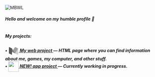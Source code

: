 ![MBWL](https://github.com/TheMichalBr/michalbr/blob/main/pictures/icon.png?raw=true)
<h5>Hello and welcome on my humble profile 🦭</h5>
<h1></h1>
<h5>My projects:</h5><h5>

• [<img src="https://github.com/TheMichalBr/themichalbr/blob/main/pictures/icon.png?raw=true" width="34" height="34" align="center">  **My web project** ](https://github.com/TheMichalBr/themichalbr) — HTML page where you can find information about me, games, my computer, and other stuff.  
• [<img src="https://www.pngmart.com/files/16/Carpenter-Hammer-Transparent-PNG.png" width="34" height="34" align="center">  **NEW! app project** ](https://github.com/TheMichalBr/appcomingsoon) — Currently working in progress.